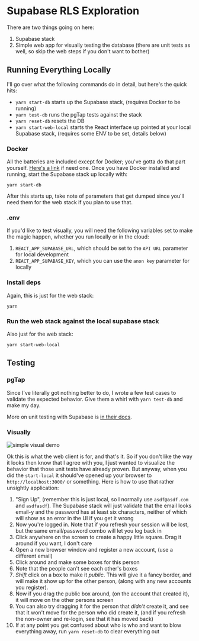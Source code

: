 # Supabase RLS Exploration

There are two things going on here:

1. Supabase stack
2. Simple web app for visually testing the database (there are unit tests as well, so skip the web steps if you don't want to bother)

## Running Everything Locally

I'll go over what the following commands do in detail, but here's the quick hits:
- `yarn start-db` starts up the Supabase stack, (requires Docker to be running)
- `yarn test-db` runs the pgTap tests against the stack
- `yarn reset-db` resets the DB
- `yarn start-web-local` starts the React interface up pointed at your local Supabase stack, (requires some ENV to be set, details below)

### Docker

All the batteries are included except for Docker; you've gotta do that part yourself. [Here's a link](https://www.docker.com/products/docker-desktop/) if need one. Once you have Docker installed and running, start the Supabase stack up locally with:

```
yarn start-db
```

After this starts up, take note of parameters that get dumped since you'll need them for the web stack if you plan to use that.

### .env

If you'd like to test visually, you will need the following variables set to make the magic happen, whether you run locally or in the cloud:

1. `REACT_APP_SUPABASE_URL`, which should be set to the `API URL` parameter for local development
2. `REACT_APP_SUPABASE_KEY`, which you can use the `anon key` parameter for locally

### Install deps

Again, this is just for the web stack:

```
yarn
```

### Run the web stack against the local supabase stack

Also just for the web stack:

```
yarn start-web-local
```

## Testing

### pgTap

Since I've literally got nothing better to do, I wrote a few test cases to validate the expected behavior. Give them a whirl with `yarn test-db` and make my day.

More on unit testing with Supabase is [in their docs](https://supabase.com/docs/guides/database/testing).

### Visually

![simple visual demo](https://github.com/cazzer/supabase-rls-exploration/assets/2466842/18c8318e-5d87-407a-ab93-d7bff879fd4e)

Ok this is what the web client is for, and that's it. So if you don't like the way it looks then know that I agree with you, I just wanted to visualize the behavior that those unit tests have already proven. But anyway, when you did the `start-local` it should've opened up your browser to `http://localhost:3000/` or something. Here is how to use that rather unsightly application:

1. "Sign Up", (remember this is just local, so I normally use `asdf@asdf.com` and `asdfasdf`). The Supabase stack will just validate that the email looks email-y and the password has at least six characters, neither of which will show as an error in the UI if you get it wrong
2. Now you're logged in. Note that if you refresh your session will be lost, but the same email/password combo will let you log back in
3. Click anywhere on the screen to create a happy little square. Drag it around if you want, I don't care
4. Open a new browser window and register a new account, (use a different email)
5. Click around and make some boxes for this person
6. Note that the people can't see each other's boxes
7. _Shift_ click on a box to make it _public_. This will give it a fancy border, and will make it show up for the other person, (along with any new accounts you register).
8. Now if you drag the public box around, (on the account that created it), it will move on the other persons screen
9. You can also try dragging it for the person that _didn't_ create it, and see that it won't move for the person who did create it, (and if you refresh the non-owner and re-login, see that it has moved back)
10. If at any point you get confused about who is who and want to blow everything away, run `yarn reset-db` to clear everything out
